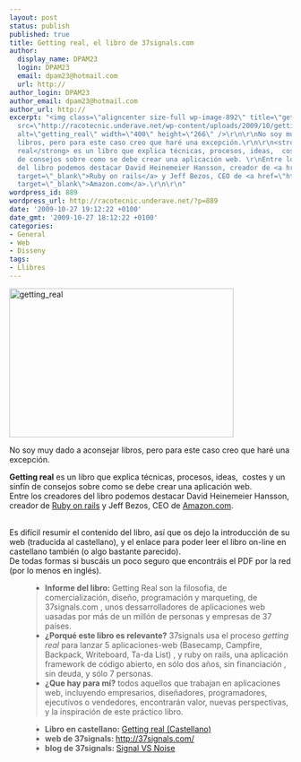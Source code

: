```yaml
---
layout: post
status: publish
published: true
title: Getting real, el libro de 37signals.com
author:
  display_name: DPAM23
  login: DPAM23
  email: dpam23@hotmail.com
  url: http://
author_login: DPAM23
author_email: dpam23@hotmail.com
author_url: http://
excerpt: "<img class=\"aligncenter size-full wp-image-892\" title=\"getting_real\"
  src=\"http://racotecnic.underave.net/wp-content/uploads/2009/10/getting_real.jpg\"
  alt=\"getting_real\" width=\"400\" height=\"266\" />\r\n\r\nNo soy muy dado a aconsejar
  libros, pero para este caso creo que haré una excepción.\r\n\r\n<strong>Getting
  real</strong> es un libro que explica técnicas, procesos, ideas,  costes y un sinfín
  de consejos sobre como se debe crear una aplicación web. \r\nEntre los creadores
  del libro podemos destacar David Heinemeier Hansson, creador de <a href=\"http://es.wikipedia.org/wiki/Ruby_on_Rails\"
  target=\"_blank\">Ruby on rails</a> y Jeff Bezos, CEO de <a href=\"http://www.amazon.com/\"
  target=\"_blank\">Amazon.com</a>.\r\n\r\n"
wordpress_id: 889
wordpress_url: http://racotecnic.underave.net/?p=889
date: '2009-10-27 19:12:22 +0100'
date_gmt: '2009-10-27 18:12:22 +0100'
categories:
- General
- Web
- Disseny
tags:
- Llibres
---
```


<img class="aligncenter size-full wp-image-892" title="getting_real" src="http://racotecnic.underave.net/wp-content/uploads/2009/10/getting_real.jpg" alt="getting_real" width="400" height="266" />

No soy muy dado a aconsejar libros, pero para este caso creo que haré una excepción.

<strong>Getting real</strong> es un libro que explica técnicas, procesos, ideas,  costes y un sinfín de consejos sobre como se debe crear una aplicación web.<br />
Entre los creadores del libro podemos destacar David Heinemeier Hansson, creador de <a href="http://es.wikipedia.org/wiki/Ruby_on_Rails" target="_blank">Ruby on rails</a> y Jeff Bezos, CEO de <a href="http://www.amazon.com/" target="_blank">Amazon.com</a>.

<a id="more"></a><a id="more-889"></a><br />
Es difícil resumir el contenido del libro, así que os dejo la introducción de su web (traducida al castellano), y el enlace para poder leer el libro on-line en castellano también (o algo bastante parecido).<br />
De todas formas si buscáis un poco seguro que encontráis el PDF por la red (por lo menos en inglés).

<ul>
<blockquote>
<li> <strong>Informe del libro:</strong> Getting Real son la filosofia, de comercialización, diseño, programación y marqueting, de 37signals.com , unos dessarrolladores de aplicaciones web uasadas por más de un millón de personas y empresas de 37 países.</li>
<li><strong>¿Porqué este libro es relevante?</strong> 37signals usa el proceso <em>getting real</em> para lanzar 5 aplicaciones-web (Basecamp, Campfire, Backpack, Writeboard, Ta-da List) , y ruby on rails, una aplicación framework de código abierto, en sólo dos años, sin financiación , sin deuda, y sólo 7 personas.</li>
<li><strong>¿Que hay para mí?</strong> todos aquellos que trabajan en aplicaciones web, incluyendo empresarios, diseñadores, programadores, ejecutivos o vendedores, encontrarán valor, nuevas perspectivas, y la inspiración de este práctico libro.</li>
</blockquote>
</ul>

<ul>
<blockquote>
<li><strong>Libro en castellano: </strong><a href="http://gettingreal.37signals.com/GR_esp.php" target="_blank" rel="nofollow">Getting real (Castellano)</a></li>
<li><strong>web de 37signals: </strong><a href="http://37signals.com/" target="_blank" rel="nofollow">http://37signals.com/</a></li>
<li><strong>blog de 37signals: </strong><a href="http://37signals.com/svn/" target="_blank" rel="nofollow">Signal VS Noise</a></li>
</blockquote>
</ul>
